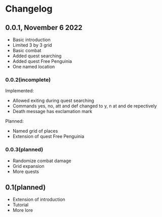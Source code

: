# Changelog

## 0.0.1, November 6 2022

- Basic introduction
- Limited 3 by 3 grid
- Basic combat
- Added quest searching
- Added quest Free Penguinia
- One named location

### 0.0.2(incomplete)

Implemented:

- Allowed exiting during quest searching
- Commands yes, no, att and def changed to y, n at and de repectively
- Death message has exclamation mark

Planned:

- Named grid of places
- Extension of quest Free Penguinia

### 0.0.3(planned)

- Randomize combat damage
- Grid expansion
- More quests

## 0.1(planned)

- Extension of introduction
- Tutorial
- More lore
